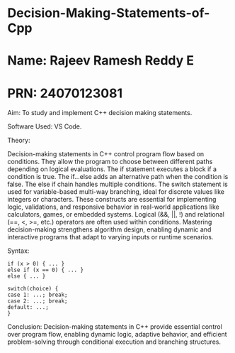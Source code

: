 # Decision-Making-Statements-of-Cpp
# Name: Rajeev Ramesh Reddy E
# PRN: 24070123081

Aim: To study and implement C++ decision making statements.

Software Used: VS Code.

Theory: 


Decision-making statements in C++ control program flow based on conditions. They allow the program to choose between different paths depending on logical evaluations.
The if statement executes a block if a condition is true. The if...else adds an alternative path when the condition is false. The else if chain handles multiple conditions. The switch statement is used for variable-based multi-way branching, ideal for discrete values like integers or characters.
These constructs are essential for implementing logic, validations, and responsive behavior in real-world applications like calculators, games, or embedded systems. Logical (&&, ||, !) and relational (==, <, >=, etc.) operators are often used within conditions.
Mastering decision-making strengthens algorithm design, enabling dynamic and interactive programs that adapt to varying inputs or runtime scenarios.


Syntax:

    if (x > 0) { ... }
    else if (x == 0) { ... }
    else { ... }

    switch(choice) {
    case 1: ...; break;
    case 2: ...; break;
    default: ...;
    }


Conclusion: Decision-making statements in C++ provide essential control over program flow, enabling dynamic logic, adaptive behavior, and efficient problem-solving through conditional execution and branching structures.
























